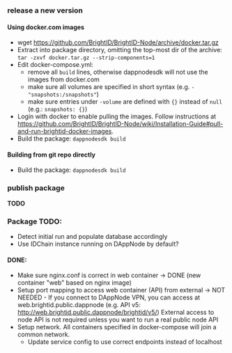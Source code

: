 ### release a new version
#### Using docker.com images
- wget https://github.com/BrightID/BrightID-Node/archive/docker.tar.gz
- Extract into package directory, omitting the top-most dir of the archive:
`tar -zxvf docker.tar.gz --strip-components=1`
- Edit docker-compose.yml:
  - remove all `build` lines, otherwise dappnodesdk will not use the images from docker.com
  - make sure all volumes are specified in short syntax (e.g. `- "snapshots:/snapshots"`)
  - make sure entries under `-volume` are defined with `{}` instead of `null` (e.g.: `snapshots: {}`)
- Login with docker to enable pulling the images. Follow instructions at https://github.com/BrightID/BrightID-Node/wiki/Installation-Guide#pull-and-run-brightid-docker-images.
- Build the package: `dappnodesdk build`
  
#### Building from git repo directly
- Build the package: `dappnodesdk build`
  
### publish package
**TODO**

### Package TODO:
- Detect initial run and populate database accordingly
- Use IDChain instance running on DAppNode by default?

#### DONE:
- Make sure nginx.conf is correct in web container
  -> DONE (new container "web" based on nginx image)
- Setup port mapping to access web container (API) from external
  -> NOT NEEDED - If you connect to DAppNode VPN, you can access at 
     web.brightid.public.dappnode (e.g. API v5: http://web.brightid.public.dappnode/brightid/v5/)
     External access to node API is not required unless you want to run a real public node API
- Setup network. All containers specified in docker-compose will join a common network.
    - Update service config to use correct endpoints instead of localhost
  
